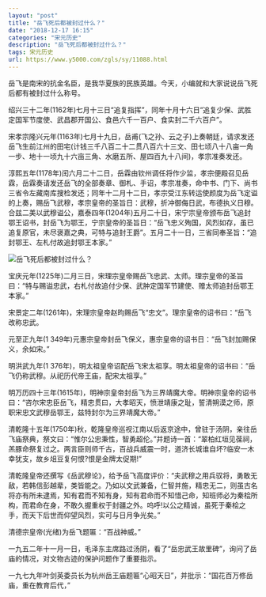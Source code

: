 ```yaml
---
layout: "post"
title: "岳飞死后都被封过什么？"
date: "2018-12-17 16:15"
categories: "宋元历史"
description: "岳飞死后都被封过什么？"
tags: 宋元历史
url: https://www.y5000.com/zgls/sy/11088.html
---
```






岳飞是南宋的抗金名臣，是我华夏族的民族英雄。今天，小编就和大家说说岳飞死后都有被封过什么称号。

绍兴三十二年(1162年)七月十三日“追复指挥”，同年十月十六日“追复少保、武胜定国军节度使、武昌郡开国公、食邑六千一百户、食实封二千六百户”。

宋孝宗隆兴元年(1163年)七月十九日，岳甫(飞之孙、云之子)上奏朝廷，请求发还岳飞生前江州的田宅(计钱三千八百二十二贯八百六十三文、田七顷八十八亩一角一步、地十一顷九十六亩三角、水磨五所、屋四百九十八间)，孝宗准奏发还。

淳熙五年(1178年)闰六月二十二日，岳霖由钦州调任将作少监，孝宗便殿召见岳霖，岳霖奏请发还岳飞的全部奏章、御札、手诏，孝宗准奏，命中书、门下、尚书三省令左藏南库搜检发还；同年十二月十二日，孝宗受江东转运使颜度为岳飞定谥的上奏，赐岳飞武穆，孝宗皇帝的圣旨日：武穆，折冲御侮日武，布德执义日穆。合兹二美以武穆谥公，嘉泰四年(1204年)五月二十日，宋宁宗皇帝颁布岳飞追封鄂王诏书，封岳飞为鄂王，宁宗皇帝的圣旨日：“岳飞忠义殉国，风烈如存，虽已追复原官，未尽褒嘉之典，可特与追封王爵”。五月二十一日，三省同奉圣旨：“追封鄂王、左札付故追封鄂王本家。”

![岳飞死后都被封过什么？](/uploads/allimg/170117/6-1F11G41GM93.JPG)

宝庆元年(1225年)二月三日，宋理宗皇帝赐岳飞忠武、太师。理宗皇帝的圣旨曰：“特与赐谥忠武，右札付故追付少保、武肿定国军节建使、赠太师追封岳鄂王本家。”

宋景定二年(1261年)，宋理宗皇帝赵昀赐岳飞“忠文”。理宗皇帝的诏书曰：“岳飞改称忠武。

元至正九年(1 349年)元惠宗皇帝封岳飞保义，惠宗皇帝的诏书日：“岳飞封加赐保义，余如宋。”

明洪武九年(1 376年)，明太祖皇帝诏配岳飞宋太祖享。明太祖皇帝的诏书曰：“岳飞仍称武穆。从祀历代帝王庙，配宋太祖享。”

明万历四十三年(1615年)，明神宗皇帝封岳飞为三界靖魔大帝。明神宗皇帝的诏书曰：“咨尔宋忠臣岳飞，精忠贯曰，大孝昭天，愤泄靖康之耻，誓清朔漠之师，原职宋忠文武穆岳鄂王，兹特封尔为三界靖魔大帝。”

清乾隆十五年(1750年)秋，乾隆皇帝巡视江南以后返京途中，曾驻于汤阴，亲往岳飞庙祭典，祭文曰：“惟尔公忠秉性，智勇超伦。”并题诗一首：“翠柏红垣见葆祠，羔豚命祭复过之。两言臣则师千古，百战兵威震一时，道济长城谁自坏?临安一木幸犹支，故乡俎豆复何恨?恨是金牌太促期!”

清乾隆皇帝还撰写《岳武穆论》，给予岳飞高度评价：“夫武穆之用兵驭将，勇敢无敌，若韩信彭越辈，类皆能之。乃如以文武兼备，仁智并施，精忠无二，则虽古名将亦有所未逮焉，知有君而不知有身，知有君命而不知惜己命，知班师必为秦桧所构，而君命在身，不敢久握重权于封疆之外。呜呼!以公之精诚，虽死于秦桧之手，而天下后世而仰望风烈，实可与日月争光矣。”

清德宗皇帝(光绪)为岳飞题匾：“百战神威。”

一九五二年十一月一日，毛泽东主席路过汤阴，看了“岳忠武王故里碑”，询问了岳庙的情况，对文物古迹的保护问题作了重要指示。

一九七九年叶剑英委员长为杭州岳王庙题匾“心昭天日”，并批示：“国花百万修岳庙，重在教育后代，”
